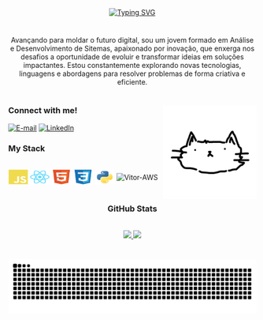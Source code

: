 <div align="center">
  <a href="https://git.io/typing-svg">
    <img src="https://readme-typing-svg.herokuapp.com?font=Silkscreen&pause=1000&color=F7FBFF&width=435&lines=Bem-vindo(a)+ao+meu+perfil!+%3AP" alt="Typing SVG">
  </a>
</div>

#

<p align="center">Avançando para moldar o futuro digital, sou um jovem formado em Análise e Desenvolvimento de Sitemas, apaixonado por inovação, que enxerga nos desafios a oportunidade de evoluir e transformar ideias em soluções impactantes. Estou constantemente explorando novas tecnologias, linguagens e abordagens para resolver problemas de forma criativa e eficiente.
  
#

<img align="right" alt="" height="190px" src="./src/cat.gif">

<h3 align="left">Connect with me!</h3>

[![E-mail](https://img.shields.io/badge/-Email-000?style=for-the-badge&logo=microsoft-outlook&logoColor=FF00F6&color:FFF)](mailto:vitorhdias11@gmail.com)
[![LinkedIn](https://img.shields.io/badge/-LinkedIn-000?style=for-the-badge&logo=linkedin&logoColor=FF00F6&color:FFF)](https://www.linkedin.com/in/vitor-hugo-258130258/)

<h3 align="left">My Stack</h3>

<div style="display: inline_block"><br>
  <img align="center" alt="Vitor-Js" height="30" width="40" src="https://raw.githubusercontent.com/devicons/devicon/master/icons/javascript/javascript-plain.svg">
  <img align="center" alt="Vitor-React" height="30" width="40" src="https://raw.githubusercontent.com/devicons/devicon/master/icons/react/react-original.svg">
  <img align="center" alt="Vitor-HTML" height="30" width="40" src="https://raw.githubusercontent.com/devicons/devicon/master/icons/html5/html5-original.svg">
  <img align="center" alt="Vitor-CSS" height="30" width="40" src="https://raw.githubusercontent.com/devicons/devicon/master/icons/css3/css3-original.svg">
  <img align="center" alt="Vitor-Python" height="30" width="40" src="https://raw.githubusercontent.com/devicons/devicon/master/icons/python/python-original.svg">
  <img align="center" alt="Vitor-AWS" height="30" width="40" src="https://cdn.jsdelivr.net/gh/devicons/devicon@latest/icons/amazonwebservices/amazonwebservices-plain-wordmark.svg">
  
</div>

#

<div style="text-align: center;" align="center">
  <h3>GitHub Stats</h3>
  <br>
  <div>
<a href="https://github.com/vitorcomv">
<img height="180em" src="https://github-readme-stats.vercel.app/api?username=vitorcomv&show_icons=true&theme=dark&include_all_commits=true&locale=en"/>
<img height="180em" src="https://github-readme-stats.vercel.app/api/top-langs/?username=vitorcomv&theme=dark&layout=compact&langs_count=9"/>
</div>
</div>

#

<picture align="center">
  <source media="(prefers-color-scheme: dark)" srcset="https://raw.githubusercontent.com/vitorcomv/vitorcomv/output/github-contribution-grid-snake-dark.svg">
  <source media="(prefers-color-scheme: light)" srcset="https://raw.githubusercontent.com/vitorcomv/vitorcomv/output/github-contribution-grid-snake-dark.svg">
  <img align="center" alt="github contribution grid snake animation" src="https://raw.githubusercontent.com/vitorcomv/vitorcomv/output/github-contribution-grid-snake.svg">
</picture>
